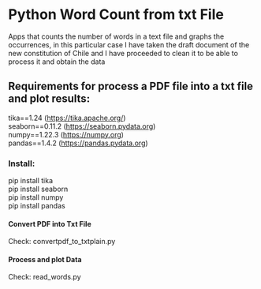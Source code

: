 # Python Word Count from txt File

Apps that counts the number of words in a text file and graphs the occurrences, in this particular case I have taken the draft document of the new constitution of Chile and I have proceeded to clean it to be able to process it and obtain the data

## Requirements for process a PDF file into a txt file and plot results:

tika==1.24 (https://tika.apache.org/)  
seaborn==0.11.2 (https://seaborn.pydata.org)  
numpy==1.22.3 (https://numpy.org)  
pandas==1.4.2 (https://pandas.pydata.org)  

### Install:

pip install tika  
pip install seaborn  
pip install numpy  
pip install pandas  

#### Convert PDF into Txt File
Check: convertpdf_to_txtplain.py

#### Process and plot Data
Check: read_words.py

